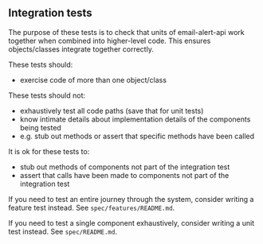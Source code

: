 ## Integration tests ##

The purpose of these tests is to check that units of email-alert-api work
together when combined into higher-level code. This ensures objects/classes
integrate together correctly.

These tests should:

- exercise code of more than one object/class

These tests should not:

- exhaustively test all code paths (save that for unit tests)
- know intimate details about implementation details of the components being tested
- e.g. stub out methods or assert that specific methods have been called

It is ok for these tests to:

- stub out methods of components not part of the integration test
- assert that calls have been made to components not part of the integration test

If you need to test an entire journey through the system, consider writing a
feature test instead. See `spec/features/README.md`.

If you need to test a single component exhaustively, consider writing a unit
test instead. See `spec/README.md`.
